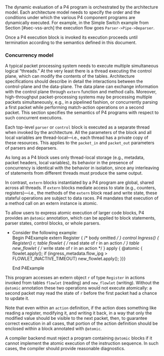 The dynamic evaluation of a P4 program is orchestrated by the
architecture model. Each architecture model needs to specify the order
and the conditions under which the various P4 component programs are
dynamically executed. For example, in the Simple Switch example from
Section \[\#sec-vss-arch\] the execution flow goes
`Parser->Pipe->Deparser`.

Once a P4 execution block is invoked its execution proceeds until
termination according to the semantics defined in this document.

### Concurrency model

A typical packet processing system needs to execute multiple
simultaneous logical “threads.” At the very least there is a thread
executing the control plane, which can modify the contents of the
tables. Architecture specifications should describe in detail the
interactions between the control-plane and the data-plane. The data
plane can exchange information with the control plane through `extern`
function and method calls. Moreover, high-throughput packet-processing
systems may be processing multiple packets simultaneously, e.g., in a
pipelined fashion, or concurrently parsing a first packet while
performing match-action operations on a second packet. This section
specifies the semantics of P4 programs with respect to such concurrent
executions.

Each top-level `parser` or `control` block is executed as a separate
thread when invoked by the architecture. All the parameters of the block
and all local variables are thread-local—i.e., each thread has a private
copy of these resources. This applies to the `packet_in` and
`packet_out` parameters of parsers and deparsers.

As long as a P4 block uses only thread-local storage (e.g., metadata,
packet headers, local variables), its behavior in the presence of
concurrency is identical with the behavior in isolation, since any
interleaving of statements from different threads must produce the same
output.

In contrast, `extern` blocks instantiated by a P4 program are global,
shared across all threads. If `extern` blocks mediate access to state
(e.g., counters, registers)—i.e., the methods of the `extern` block read
and write state, these stateful operations are subject to data races. P4
mandates that execution of a method call on an extern instance is
atomic.

To allow users to express atomic execution of larger code blocks, P4
provides an `@atomic` annotation, which can be applied to block
statements, parser states, control blocks, or whole parsers.

  - Consider the following example:  
    Begin P4Example extern Register { /\* body omitted */ } control
    Ingress() { Register() r; table flowlet { /* read state of r in an
    action */ } table new\_flowlet { /* write state of r in an action
    \*/ } apply { @atomic { flowlet.apply(); if
    (ingress\_metadata.flow\_ipg \> FLOWLET\_INACTIVE\_TIMEOUT)
    new\_flowlet.apply(); }}}
    
    End P4Example

This program accesses an extern object `r` of type `Register` in actions
invoked from tables `flowlet` (reading) and `new_flowlet` (writing).
Without the `@atomic` annotation these two operations would not execute
atomically: a second packet may read the state of `r` before the first
packet had a chance to update it.

Note that even within an `action` definition, if the action does
something like reading a register, modifying it, and writing it back, in
a way that only the modified value should be visible to the next packet,
then, to guarantee correct execution in all cases, that portion of the
action definition should be enclosed within a block annotated with
`@atomic`.

A compiler backend must reject a program containing `@atomic` blocks if
it cannot implement the atomic execution of the instruction sequence. In
such cases, the compiler should provide reasonable diagnostics.
